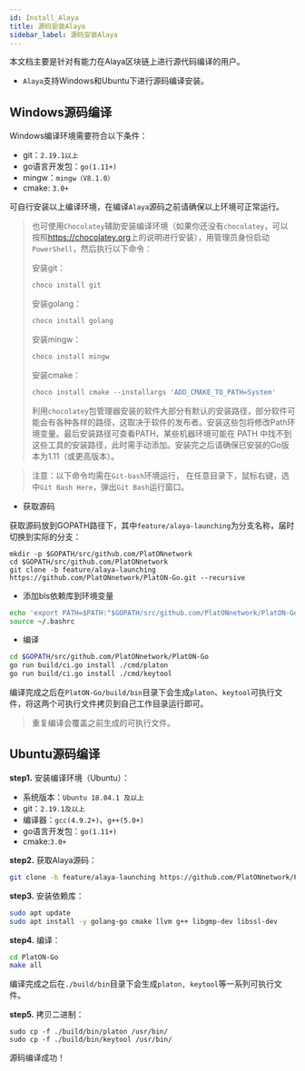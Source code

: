 ```yaml
---
id: Install_Alaya
title: 源码安装Alaya
sidebar_label: 源码安装Alaya
---
```


本文档主要是针对有能力在Alaya区块链上进行源代码编译的用户。

- `Alaya`支持Windows和Ubuntu下进行源码编译安装。

## Windows源码编译

Windows编译环境需要符合以下条件：

- git：`2.19.1以上`
- go语言开发包：`go(1.11+)`
- mingw：`mingw（V8.1.0）`
- cmake: `3.0+`

可自行安装以上编译环境，在编译`Alaya`源码之前请确保以上环境可正常运行。

> 也可使用`Chocolatey`辅助安装编译环境（如果你还没有`chocolatey`，可以按照<https://chocolatey.org>上的说明进行安装），用管理员身份启动`PowerShell`，然后执行以下命令：
>
> 安装git：
>
> ```powershell
> choco install git
> ```
>
> 安装golang：
>
> ```powershell
> choco install golang
> ```
>
> 安装mingw：
>
> ```powershell
> choco install mingw
> ```
>
> 安装cmake：
>
> ```powershell
> choco install cmake --installargs 'ADD_CMAKE_TO_PATH=System'
> ```
>
> 利用`chocolatey`包管理器安装的软件大部分有默认的安装路径，部分软件可能会有各种各样的路径，这取决于软件的发布者。安装这些包将修改Path环境变量。最后安装路径可查看PATH，某些机器环境可能在 PATH 中找不到这些工具的安装路径，此时需手动添加。安装完之后请确保已安装的Go版本为1.11（或更高版本）。
>

> 注意：以下命令均需在`Git-bash`环境运行， 在任意目录下，鼠标右键，选中`Git Bash Here`，弹出`Git Bash`运行窗口。

- 获取源码

获取源码放到GOPATH路径下，其中`feature/alaya-launching`为分支名称，届时切换到实际的分支：

```
mkdir -p $GOPATH/src/github.com/PlatONnetwork
cd $GOPATH/src/github.com/PlatONnetwork
git clone -b feature/alaya-launching https://github.com/PlatONnetwork/PlatON-Go.git --recursive
```

- 添加bls依赖库到环境变量

```bash
echo 'export PATH=$PATH:"$GOPATH/src/github.com/PlatONnetwork/PlatON-Go/crypto/bls/bls_win/lib"' >> ~/.bashrc
source ~/.bashrc
```

- 编译

```bash
cd $GOPATH/src/github.com/PlatONnetwork/PlatON-Go
go run build/ci.go install ./cmd/platon
go run build/ci.go install ./cmd/keytool
```

编译完成之后在`PlatON-Go/build/bin`目录下会生成`platon`、`keytool`可执行文件，将这两个可执行文件拷贝到自己工作目录运行即可。

> 重复编译会覆盖之前生成的可执行文件。

## Ubuntu源码编译

**step1.** 安装编译环境（Ubuntu）：

- 系统版本：`Ubuntu 18.04.1 及以上`
- git：`2.19.1及以上`
- 编译器：`gcc(4.9.2+)`、`g++(5.0+)`
- go语言开发包：`go(1.11+)`
- cmake:`3.0+`

**step2.** 获取Alaya源码：

```bash
git clone -b feature/alaya-launching https://github.com/PlatONnetwork/PlatON-Go.git --recursive
```

**step3.** 安装依赖库：

```bash
sudo apt update 
sudo apt install -y golang-go cmake llvm g++ libgmp-dev libssl-dev
```

**step4.** 编译：

```bash
cd PlatON-Go 
make all
```

编译完成之后在`./build/bin`目录下会生成`platon, keytool`等一系列可执行文件。

**step5.** 拷贝二进制： 

```shell
sudo cp -f ./build/bin/platon /usr/bin/
sudo cp -f ./build/bin/keytool /usr/bin/
```

源码编译成功！